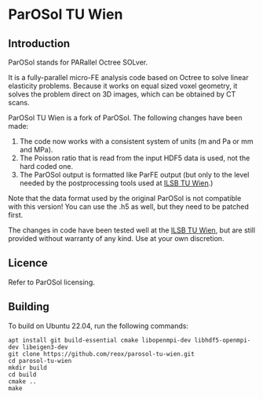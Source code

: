 # ParOSol TU Wien

## Introduction ##

ParOSol stands for PARallel Octree SOLver.

It is a fully-parallel micro-FE analysis code based on Octree to solve
linear elasticity problems. Because it works on equal sized voxel geometry,
it solves the problem direct on 3D images, which can be obtained by CT scans.

ParOSol TU Wien is a fork of ParOSol. The following changes have been made:

1. The code now works with a consistent system of units (m and Pa or mm and MPa).
2. The Poisson ratio that is read from the input HDF5 data is used, not the hard coded one.
3. The ParOSol output is formatted like ParFE output (but only to the level needed by the postprocessing
tools used at [ILSB TU Wien](https://www.ilsb.tuwien.ac.at/).)

Note that the data format used by the original ParOSol is not compatible with
this version! You can use the .h5 as well, but they need to be patched first.

The changes in code have been tested well at the [ILSB TU Wien](https://www.ilsb.tuwien.ac.at/), but are still provided without warranty
of any kind. Use at your own discretion.

## Licence ##

Refer to ParOSol licensing.

## Building ##

To build on Ubuntu 22.04, run the following commands:

```
apt install git build-essential cmake libopenmpi-dev libhdf5-openmpi-dev libeigen3-dev
git clone https://github.com/reox/parosol-tu-wien.git
cd parosol-tu-wien
mkdir build
cd build
cmake ..
make
```
